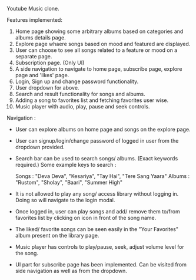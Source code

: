 Youtube Music clone.

Features implemented:

1.  Home page showing some arbitrary albums based on categories and albums details page.
2.  Explore page whaere songs based on mood and featured are displayed.
3.  User can choose to see all songs related to a feature or mood on a separate page.
4.  Subscription page. (Only UI)
5.  A side navigation to navigate to home page, subscribe page, explore page and 'likes' page.
6.  Login, Sign up and change password functionality.
7.  User dropdown for above.
8.  Search and result functionality for songs and albums.
9.  Adding a song to favorites list and fetching favorites user wise.
10. Music player with audio, play, pause and seek controls.

Navigation :

- User can explore albums on home page and songs on the explore page.

- User can signup/login/change password of logged in user from the dropdown provided.

- Search bar can be used to search songs/ albums. (Exact keywords required.)
  Some example keys to search :
  
  Songs : "Deva Deva", "Kesariya", "Tay Hai", "Tere Sang Yaara"
  Albums : "Rustom", "Sholay", "Baari", "Summer High"

- It is not allowed to play any song/ access library without logging in. Doing so will navigate to the login modal.

- Once logged in, user can play songs and add/ remove them to/from favorites list by clicking on icon in front of the song name.

- The liked/ favorite songs can be seen easily in the "Your Favorites" album present on the library page.

- Music player has controls to play/pause, seek, adjust volume level for the song.

- UI part for subscribe page has been implemented. Can be visited from side navigation as well as from the dropdown.


